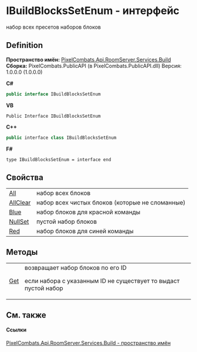 # IBuildBlocksSetEnum - интерфейс


набор всех пресетов наборов блоков



## Definition
**Пространство имён:** <a href="13601317-1cec-d8a4-23a8-2be7208954e2">PixelCombats.Api.RoomServer.Services.Build</a>  
**Сборка:** PixelCombats.PublicAPI (в PixelCombats.PublicAPI.dll) Версия: 1.0.0.0 (1.0.0.0)

**C#**
``` C#
public interface IBuildBlocksSetEnum
```
**VB**
``` VB
Public Interface IBuildBlocksSetEnum
```
**C++**
``` C++
public interface class IBuildBlocksSetEnum
```
**F#**
``` F#
type IBuildBlocksSetEnum = interface end
```



## Свойства
<table>
<tr>
<td><a href="0e45de8b-3cc0-07cd-cd4b-729632bf2e57">All</a></td>
<td>набор всех блоков</td></tr>
<tr>
<td><a href="73776555-6bfc-c495-631e-5b091807729c">AllClear</a></td>
<td>набор всех чистых блоков (которые не сломанные)</td></tr>
<tr>
<td><a href="858b665c-88bc-aca6-13be-191d1ea82b2f">Blue</a></td>
<td>набор блоков для красной команды</td></tr>
<tr>
<td><a href="c0823c28-1f17-0a8c-7a37-e314ee8c485d">NullSet</a></td>
<td>пустой набор блоков</td></tr>
<tr>
<td><a href="e74b6530-eae7-0d1f-7846-fba16c342c79">Red</a></td>
<td>набор блоков для синей команды</td></tr>
</table>

## Методы
<table>
<tr>
<td><a href="17429594-044f-635e-0bc5-99be000e011a">Get</a></td>
<td>возвращает набор блоков по его ID <p>если набора с указанным ID не существует то выдаст пустой набор</p></td></tr>
</table>

## См. также


#### Ссылки
<a href="13601317-1cec-d8a4-23a8-2be7208954e2">PixelCombats.Api.RoomServer.Services.Build - пространство имён</a>  

